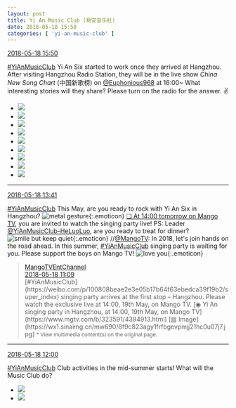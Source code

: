 ```yaml
---
layout: post
title: Yi An Music Club (易安音乐社)
date: 2018-05-18 15:50
categories: [ 'yi-an-music-club' ]
---
```


<div class="weibo-info">
  <a href="https://weibo.com/6094546964/Ghe24wn8X">2018-05-18 15:50</a>
</div>

[#YiAnMusicClub](https://weibo.com/p/100808beae2e3e05b17b64f63ebedca39f19b2/super_index) Yi An Six started to work once they arrived at Hangzhou. After visiting Hangzhou Radio Station, they will be in the live show *China New Song Chart* (中国新歌榜) on [@Euphonious968](https://weibo.com/968fm) at 16:00~ What interesting stories will they share? Please turn on the radio for the answer. ✌️

<!-- more -->

<ul class="weibo-pic-list-3">
  <li class="weibo-pic">
    <a href="https://wx4.sinaimg.cn/mw690/006Es64Aly1frfjeohwgdj30qo0zkdsx.jpg"><img src="https://wx4.sinaimg.cn/thumb150/006Es64Aly1frfjeohwgdj30qo0zkdsx.jpg"/></a>
  </li>
  <li class="weibo-pic">
    <a href="https://wx4.sinaimg.cn/mw690/006Es64Aly1frfjeoun9xj30qo0zktky.jpg"><img src="https://wx4.sinaimg.cn/thumb150/006Es64Aly1frfjeoun9xj30qo0zktky.jpg"/></a>
  </li>
  <li class="weibo-pic">
    <a href="https://wx1.sinaimg.cn/mw690/006Es64Aly1frfjepcll0j30qo0zkwq4.jpg"><img src="https://wx1.sinaimg.cn/thumb150/006Es64Aly1frfjepcll0j30qo0zkwq4.jpg"/></a>
  </li>
  <li class="weibo-pic">
    <a href="https://wx1.sinaimg.cn/mw690/006Es64Aly1frfjertv3aj31w02ionpf.jpg"><img src="https://wx1.sinaimg.cn/thumb150/006Es64Aly1frfjertv3aj31w02ionpf.jpg"/></a>
  </li>
  <li class="weibo-pic">
    <a href="https://wx1.sinaimg.cn/mw690/006Es64Aly1frfjeo3d79j30qo0zkna0.jpg"><img src="https://wx1.sinaimg.cn/thumb150/006Es64Aly1frfjeo3d79j30qo0zkna0.jpg"/></a>
  </li>
  <li class="weibo-pic">
    <a href="https://wx2.sinaimg.cn/mw690/006Es64Aly1frfjeshdddj30qo0zkwpd.jpg"><img src="https://wx2.sinaimg.cn/thumb150/006Es64Aly1frfjeshdddj30qo0zkwpd.jpg"/></a>
  </li>
  <li class="weibo-pic">
    <a href="https://wx2.sinaimg.cn/mw690/006Es64Aly1frfjesxsw5j30zk0qotjr.jpg"><img src="https://wx2.sinaimg.cn/thumb150/006Es64Aly1frfjesxsw5j30zk0qotjr.jpg"/></a>
  </li>
  <li class="weibo-pic">
    <a href="https://wx1.sinaimg.cn/mw690/006Es64Aly1frfjetd60wj31400qonew.jpg"><img src="https://wx1.sinaimg.cn/thumb150/006Es64Aly1frfjetd60wj31400qonew.jpg"/></a>
  </li>
  <li class="weibo-pic">
    <a href="https://wx3.sinaimg.cn/mw690/006Es64Aly1frfjfumljlj30n90iztcp.jpg"><img src="https://wx3.sinaimg.cn/thumb150/006Es64Aly1frfjfumljlj30n90iztcp.jpg"/></a>
  </li>
</ul>

---

<div class="weibo-info">
  <a href="https://weibo.com/6094546964/GhdbMER8c">2018-05-18 13:41</a>
</div>

[#YiAnMusicClub](https://weibo.com/p/100808beae2e3e05b17b64f63ebedca39f19b2/super_index) This May, are you ready to rock with Yi An Six in Hangzhou? ![metal gesture](https://img.t.sinajs.cn/t4/appstyle/expression/ext/normal/1d/2018new_hahashoushi_org.png){:.emoticon} [❏ At 14:00 tomorrow on Mango TV](http://t.cn/R3lbsUO), you are invited to watch the singing party live! PS: Leader [@YiAnMusicClub-HeLuoLuo](https://weibo.com/u/6117570574), are you ready to treat for dinner? ![smile but keep quiet](https://img.t.sinajs.cn/t4/appstyle/expression/ext/normal/2d/2018new_xiaoerbuyu_org.png){:.emoticon} //[@MangoTV](https://weibo.com/hunantv): In 2018, let's join hands on the road ahead. In this summer, [#YiAnMusicClub](https://weibo.com/p/100808beae2e3e05b17b64f63ebedca39f19b2/super_index) singing party is waiting for you. Please support the boys on Mango TV! ![love you](https://img.t.sinajs.cn/t4/appstyle/expression/ext/normal/f6/2018new_aini_org.png){:.emoticon}

> <div class="weibo-post-name">
>   <a href="https://weibo.com/jywshow">MangoTVEntChannel</a>
> </div>
> <div class="weibo-info">
>   <a href="https://weibo.com/2409398842/Ghcc7yKcA">2018-05-18 11:09</a>
> </div>
> [#YiAnMusicClub](https://weibo.com/p/100808beae2e3e05b17b64f63ebedca39f19b2/super_index) singing party arrives at the first stop – Hangzhou. Please watch the exclusive live at 14:00, 19th May, on Mango TV. [◉ Yi An singing party in Hangzhou, at 14:00, 19th May, on Mango TV](https://www.mgtv.com/b/323591/4394913.html) [▨ Image](https://wx1.sinaimg.cn/mw690/8f9c823agy1frfbgevpmjj21hc0u07j7.jpg)  
> <small>* View multimedia content(s) on the original page.</small>

---

<div class="weibo-info">
  <a href="https://weibo.com/6094546964/GhcwBDLcX">2018-05-18 12:00</a>
</div>

[#YiAnMusicClub](https://weibo.com/p/100808beae2e3e05b17b64f63ebedca39f19b2/super_index) Club activities in the mid-summer starts! What will the Music Club do?

<ul class="weibo-pic-list-1">
  <li class="weibo-pic">
    <a href="https://wx1.sinaimg.cn/mw690/006Es64Aly1frf91mpzy6j30m8ahmhdw.jpg"><img src="https://wx1.sinaimg.cn/thumb150/006Es64Aly1frf91mpzy6j30m8ahmhdw.jpg"/></a>
  </li>
  <li class="weibo-pic">
    <a href="https://wx1.sinaimg.cn/mw690/006Es64Aly1frf91lmxclj30m8aej7wj.jpg"><img src="https://wx1.sinaimg.cn/thumb150/006Es64Aly1frf91lmxclj30m8aej7wj.jpg"/></a>
  </li>
</ul>
